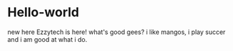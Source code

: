 # Hello-world
new here
Ezzytech is here! what's good gees? 
i like mangos, i play succer and i am good at what i do.
